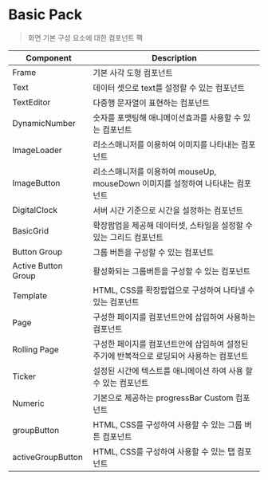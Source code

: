# Basic Pack
> 화면 기본 구성 요소에 대한 컴포넌트 팩

|Component|Description|
|---|---|
|Frame|기본 사각 도형 컴포넌트|
|Text|데이터 셋으로 text를 설정할 수 있는 컴포넌트|
|TextEditor|다중행 문자열이 표현하는 컴포넌트|
|DynamicNumber|숫자를 포맷팅해 애니메이션효과를 사용할 수 있는 컴포넌트|
|ImageLoader|리소스매니저를 이용하여 이미지를 나타내는 컴포넌트|
|ImageButton|리소스매니저를 이용하여 mouseUp, mouseDown 이미지를 설정하여 나타내는 컴포넌트|
|DigitalClock|서버 시간 기준으로 시간을 설정하는 컴포넌트|
|BasicGrid|확장팝업을 제공해 데이터셋, 스타일을 설정할 수 있는 그리드 컴포넌트|
|Button Group|그룹 버튼을 구성할 수 있는 컴포넌트|
|Active Button Group|활성화되는 그룹버튼을 구성할 수 있는 컴포넌트|
|Template|HTML, CSS를 확장팝업으로 구성하여 나타낼 수 있는 컴포넌트|
|Page|구성한 페이지를 컴포넌트안에 삽입하여 사용하는 컴포넌트|
|Rolling Page|구성한 페이지를 컴포넌트안에 삽입하여 설정된 주기에 반복적으로 로딩되어 사용하는 컴포넌트|
|Ticker|설정된 시간에 텍스트를 애니메이션 하여 사용 할 수 있는 컴포넌트|
|Numeric|기본으로 제공하는 progressBar Custom 컴포넌트|
|groupButton|HTML, CSS를 구성하여 사용할 수 있는 그룹 버튼 컴포넌트|
|activeGroupButton|HTML, CSS를 구성하여 사용할 수 있는 탭 컴포넌트|
